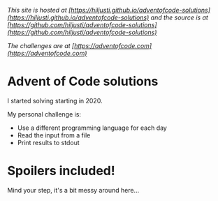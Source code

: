 _This site is hosted at [https://hiljusti.github.io/adventofcode-solutions](https://hiljusti.github.io/adventofcode-solutions) and the source is at [https://github.com/hiljusti/adventofcode-solutions](https://github.com/hiljusti/adventofcode-solutions)_

_The challenges are at [https://adventofcode.com](https://adventofcode.com)_

# Advent of Code solutions

I started solving starting in 2020.

My personal challenge is:

* Use a different programming language for each day
* Read the input from a file
* Print results to stdout

# Spoilers included!

Mind your step, it's a bit messy around here...

